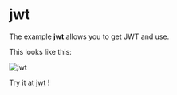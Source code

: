 # jwt

The example **jwt** allows you to get JWT and use.

This looks like this:

 ![jwt](/img/examples/jwt.png) 

Try it at <a href='/../automation/loadexample/jwt' target='_blank'>jwt</a> !



